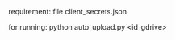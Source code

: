 requirement:
	file client_secrets.json

for running:
	python auto_upload.py <path for monitoring dile> <id_gdrive>